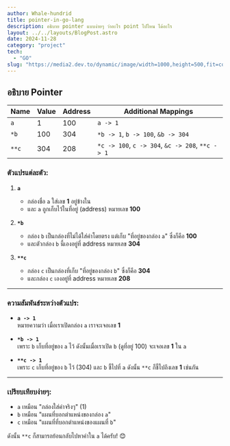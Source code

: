 ```yaml
---
author: Whale-hundrid
title: pointer-in-go-lang
description: อธิบาย pointer แบบง่ายๆ ว่าอะไร point ไปไหน ได้อะไร
layout: ../../layouts/BlogPost.astro
date: 2024-11-28
category: "project"
tech:
  - "GO"
slug: "https://media2.dev.to/dynamic/image/width=1000,height=500,fit=cover,gravity=auto,format=auto/https%3A%2F%2Fdev-to-uploads.s3.amazonaws.com%2Fuploads%2Farticles%2Fj13hvcaopqhanpvs6utn.png"
---
```

## อธิบาย Pointer

| Name  | Value | Address | Additional Mappings                              |
| ----- | ----- | ------- | ------------------------------------------------ |
| `a`   | 1     | 100     | `a -> 1`                                         |
| `*b`  | 100   | 304     | `*b -> 1`, `b -> 100`, `&b -> 304`               |
| `**c` | 304   | 208     | `*c -> 100`, `c -> 304`, `&c -> 208`, `**c -> 1` |

### **ตัวแปรแต่ละตัว:**

1. **`a`**

    - กล่องชื่อ `a` ใส่เลข **1** อยู่ข้างใน
    - และ `a` ถูกเก็บไว้ในที่อยู่ (address) หมายเลข **100**
2. **`*b`**

    - กล่อง `b` เป็นกล่องที่ไม่ได้ใส่ค่าโดยตรง แต่เก็บ "ที่อยู่ของกล่อง `a`" ซึ่งก็คือ **100**
    - และตัวกล่อง `b` นี้เองอยู่ที่ address หมายเลข **304**
3. **`**c`**

    - กล่อง `c` เป็นกล่องที่เก็บ "ที่อยู่ของกล่อง `b`" ซึ่งก็คือ **304**
    - และกล่อง `c` เองอยู่ที่ address หมายเลข **208**

---

### **ความสัมพันธ์ระหว่างตัวแปร:**

- **`a -> 1`**  
    หมายความว่า เมื่อเราเปิดกล่อง `a` เราจะเจอเลข **1**

- **`*b -> 1`**  
    เพราะ `b` เก็บที่อยู่ของ `a` ไว้ ดังนั้นเมื่อเราเปิด `b` (ดูที่อยู่ 100) จะเจอเลข **1** ใน `a`

- **`**c -> 1`**  
    เพราะ `c` เก็บที่อยู่ของ `b` ไว้ (304) และ `b` ชี้ไปที่ `a` ดังนั้น `**c` ก็ชี้ไปถึงเลข **1** เช่นกัน

---

### **เปรียบเทียบง่ายๆ:**

- `a` เหมือน "กล่องใส่ค่าจริงๆ" (1)
- `b` เหมือน "แผนที่บอกตำแหน่งของกล่อง `a`"
- `c` เหมือน "แผนที่ที่บอกตำแหน่งของแผนที่ `b`"

ดังนั้น `**c` ก็สามารถย้อนกลับไปหาค่าใน `a` ได้ครับ! 😊
